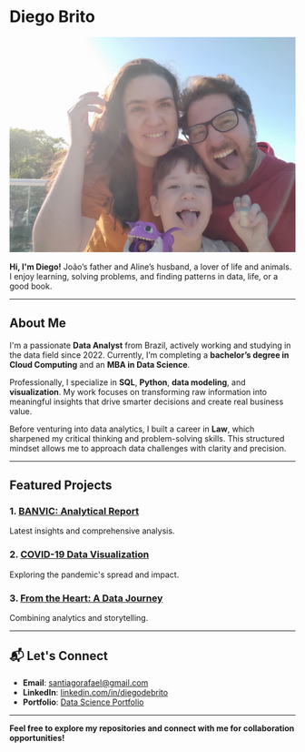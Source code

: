 # Diego Brito

![Profile Picture](https://github.com/DiegoSVBrito/DiegoSVBrito/blob/main/IMG_20211223_071654.jpg)

 **Hi, I'm Diego!** João’s father and Aline’s husband, a lover of life and animals. I enjoy learning, solving problems, and finding patterns in data, life, or a good book.

---

##  About Me
I'm a passionate **Data Analyst** from Brazil, actively working and studying in the data field since 2022. Currently, I’m completing a **bachelor’s degree in Cloud Computing** and an **MBA in Data Science**. 

Professionally, I specialize in **SQL**, **Python**, **data modeling**, and **visualization**. My work focuses on transforming raw information into meaningful insights that drive smarter decisions and create real business value. 

Before venturing into data analytics, I built a career in **Law**, which sharpened my critical thinking and problem-solving skills. This structured mindset allows me to approach data challenges with clarity and precision.

---

##  Featured Projects

### 1. [BANVIC: Analytical Report](https://github.com/DiegoSVBrito/Projects-/blob/main/LH_EAAD_DiegoSVdeBrito%20small.pdf)
Latest insights and comprehensive analysis.

### 2. [COVID-19 Data Visualization](https://github.com/DiegoSVBrito/Projects-/blob/main/Covid%20among%20regions.ipynb)
Exploring the pandemic's spread and impact.

### 3. [From the Heart: A Data Journey](https://github.com/DiegoSVBrito/Projects-/blob/13ad7fc9ee91c443ecd9b10103344eee5cbf360b/From%20the%20Heart%20by%20Diego%20Brito%20%F0%9F%98%8D.ipynb)
Combining analytics and storytelling.

---

## 📬 Let's Connect
- **Email**: [santiagorafael@gmail.com](mailto:santiagorafael@gmail.com)
- **LinkedIn**: [linkedin.com/in/diegodebrito](https://www.linkedin.com/in/diegodebrito/)
- **Portfolio**: [Data Science Portfolio](https://www.datascienceportfol.io/diegosvbrito)

---

 **Feel free to explore my repositories and connect with me for collaboration opportunities!**

